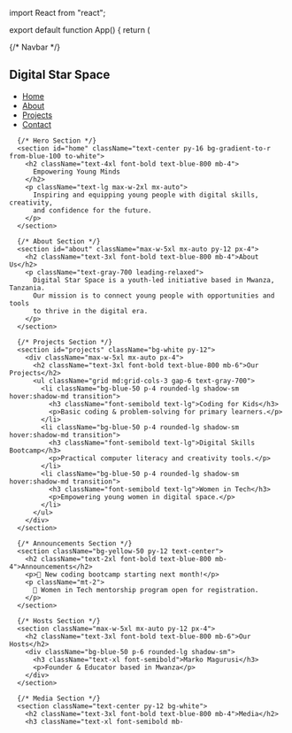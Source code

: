 import React from "react";

export default function App() {
  return (
    <div className="font-sans bg-gray-50 text-gray-800">
      {/* Navbar */}
      <nav className="bg-blue-800 text-white py-4 shadow-lg">
        <div className="max-w-6xl mx-auto flex justify-between items-center px-4">
          <h1 className="text-2xl font-bold">Digital Star Space</h1>
          <ul className="flex space-x-6 text-sm md:text-base">
            <li><a href="#home" className="hover:text-yellow-300">Home</a></li>
            <li><a href="#about" className="hover:text-yellow-300">About</a></li>
            <li><a href="#projects" className="hover:text-yellow-300">Projects</a></li>
            <li><a href="#contact" className="hover:text-yellow-300">Contact</a></li>
          </ul>
        </div>
      </nav>

      {/* Hero Section */}
      <section id="home" className="text-center py-16 bg-gradient-to-r from-blue-100 to-white">
        <h2 className="text-4xl font-bold text-blue-800 mb-4">
          Empowering Young Minds
        </h2>
        <p className="text-lg max-w-2xl mx-auto">
          Inspiring and equipping young people with digital skills, creativity,
          and confidence for the future.
        </p>
      </section>

      {/* About Section */}
      <section id="about" className="max-w-5xl mx-auto py-12 px-4">
        <h2 className="text-3xl font-bold text-blue-800 mb-4">About Us</h2>
        <p className="text-gray-700 leading-relaxed">
          Digital Star Space is a youth-led initiative based in Mwanza, Tanzania.
          Our mission is to connect young people with opportunities and tools
          to thrive in the digital era.
        </p>
      </section>

      {/* Projects Section */}
      <section id="projects" className="bg-white py-12">
        <div className="max-w-5xl mx-auto px-4">
          <h2 className="text-3xl font-bold text-blue-800 mb-6">Our Projects</h2>
          <ul className="grid md:grid-cols-3 gap-6 text-gray-700">
            <li className="bg-blue-50 p-4 rounded-lg shadow-sm hover:shadow-md transition">
              <h3 className="font-semibold text-lg">Coding for Kids</h3>
              <p>Basic coding & problem-solving for primary learners.</p>
            </li>
            <li className="bg-blue-50 p-4 rounded-lg shadow-sm hover:shadow-md transition">
              <h3 className="font-semibold text-lg">Digital Skills Bootcamp</h3>
              <p>Practical computer literacy and creativity tools.</p>
            </li>
            <li className="bg-blue-50 p-4 rounded-lg shadow-sm hover:shadow-md transition">
              <h3 className="font-semibold text-lg">Women in Tech</h3>
              <p>Empowering young women in digital space.</p>
            </li>
          </ul>
        </div>
      </section>

      {/* Announcements Section */}
      <section className="bg-yellow-50 py-12 text-center">
        <h2 className="text-2xl font-bold text-blue-800 mb-4">Announcements</h2>
        <p>📢 New coding bootcamp starting next month!</p>
        <p className="mt-2">
          🌟 Women in Tech mentorship program open for registration.
        </p>
      </section>

      {/* Hosts Section */}
      <section className="max-w-5xl mx-auto py-12 px-4">
        <h2 className="text-3xl font-bold text-blue-800 mb-6">Our Hosts</h2>
        <div className="bg-blue-50 p-6 rounded-lg shadow-sm">
          <h3 className="text-xl font-semibold">Marko Magurusi</h3>
          <p>Founder & Educator based in Mwanza</p>
        </div>
      </section>

      {/* Media Section */}
      <section className="text-center py-12 bg-white">
        <h2 className="text-3xl font-bold text-blue-800 mb-4">Media</h2>
        <h3 className="text-xl font-semibold mb-